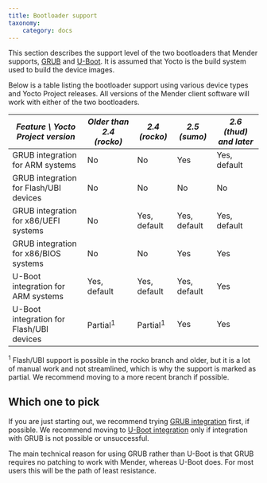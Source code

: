 ```yaml
---
title: Bootloader support
taxonomy:
    category: docs
---
```


This section describes the support level of the two bootloaders that Mender supports, [GRUB](https://www.gnu.org/software/grub/?target=_blank) and [U-Boot](http://www.denx.de/wiki/U-Boot?target=_blank). It is assumed that Yocto is the build system used to build the device images.

Below is a table listing the bootloader support using various device types and Yocto Project releases. All versions of the Mender client software will work with either of the two bootloaders.

<!--AUTOVERSION: "Older than 2.4 (%)"/ignore "2.4 (%)"/ignore "2.5 (%)"/ignore "2.6 (%) and later"/ignore-->
| *Feature \ Yocto Project version*        | *Older than 2.4 (rocko)* | *2.4 (rocko)*       | *2.5 (sumo)* | *2.6 (thud) and later* |
|------------------------------------------|--------------------------|---------------------|--------------|------------------------|
| GRUB integration for ARM systems         | No                       | No                  | Yes          | Yes, default           |
| GRUB integration for Flash/UBI devices   | No                       | No                  | No           | No                     |
| GRUB integration for x86/UEFI systems    | No                       | Yes, default        | Yes, default | Yes, default           |
| GRUB integration for x86/BIOS systems    | No                       | No                  | Yes          | Yes                    |
| U-Boot integration for ARM systems       | Yes, default             | Yes, default        | Yes, default | Yes                    |
| U-Boot integration for Flash/UBI devices | Partial<sup>1</sup>      | Partial<sup>1</sup> | Yes          | Yes                    |

<!--AUTOVERSION: "% branch and older"/ignore-->
<sup>1</sup> Flash/UBI support is possible in the rocko branch and older, but it is a lot of manual work and not streamlined, which is why the support is marked as partial. We recommend moving to a more recent branch if possible.

## Which one to pick

If you are just starting out, we recommend trying [GRUB integration](../../integrating-with-grub) first, if possible. We recommend moving to [U-Boot integration](../../integrating-with-u-boot) only if integration with GRUB is not possible or unsuccessful.

The main technical reason for using GRUB rather than U-Boot is that GRUB requires no patching to work with Mender, whereas U-Boot does. For most users this will be the path of least resistance.
